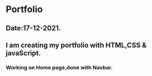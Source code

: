 # Portfolio

## Date:17-12-2021.

## I am creating my portfolio with HTML,CSS & javaScript.
### Working on Home page,done with Navbar.

